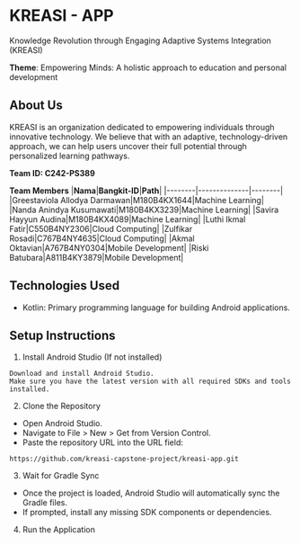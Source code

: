 # KREASI - APP
Knowledge Revolution through Engaging Adaptive Systems Integration (KREASI)

**Theme**: Empowering Minds: A holistic approach to education and personal development

## **About Us**
KREASI is an organization dedicated to empowering individuals through innovative technology. We believe that with an adaptive, technology-driven approach, we can help users uncover their full potential through personalized learning pathways.

**Team ID: C242-PS389**

**Team Members**
|**Nama**|**Bangkit-ID**|**Path**|
|--------|--------------|--------|
|Greestaviola Allodya Darmawan|M180B4KX1644|Machine Learning|
|Nanda Anindya Kusumawati|M180B4KX3239|Machine Learning|
|Savira Hayyun Audina|M180B4KX4089|Machine Learning|
|Luthi Ikmal Fatir|C550B4NY2306|Cloud Computing|
|Zulfikar Rosadi|C767B4NY4635|Cloud Computing|
|Akmal Oktavian|A767B4NY0304|Mobile Development|
|Riski Batubara|A811B4KY3879|Mobile Development|

## Technologies Used
- Kotlin: Primary programming language for building Android applications.


## Setup Instructions
1. Install Android Studio (If not installed)

```
Download and install Android Studio.
Make sure you have the latest version with all required SDKs and tools installed.
```
2. Clone the Repository
- Open Android Studio.
- Navigate to File > New > Get from Version Control.
- Paste the repository URL into the URL field:

```
https://github.com/kreasi-capstone-project/kreasi-app.git
```
3. Wait for Gradle Sync
- Once the project is loaded, Android Studio will automatically sync the Gradle files.
- If prompted, install any missing SDK components or dependencies.
4. Run the Application
